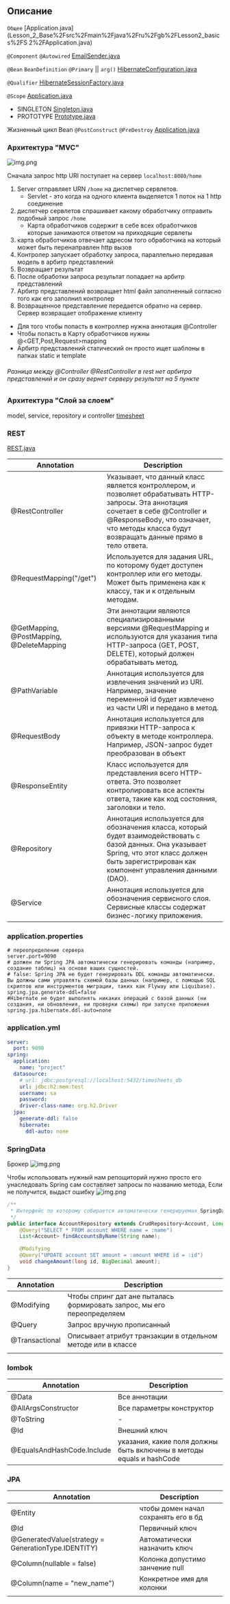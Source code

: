 ## Описание

`Общее`
[Application.java](Lesson_2_Base%2Fsrc%2Fmain%2Fjava%2Fru%2Fgb%2FLesson2_basics%2FS
2%2FApplication.java)

`@Component`
`@Autowired`
[EmailSender.java](Lesson_2_Base%2Fsrc%2Fmain%2Fjava%2Fru%2Fgb%2FLesson2_basics%2FS2%2Fcore%2FEmailSender.java)

`@Bean` `BeanDefinition` `@Primary` || `arg()`
[HibernateConfiguration.java](Lesson_2_Base%2Fsrc%2Fmain%2Fjava%2Fru%2Fgb%2FLesson2_basics%2FS2%2Fconfiguration%2FHibernateConfiguration.java)

`@Qualifier`
[HibernateSessionFactory.java](Lesson_2_Base%2Fsrc%2Fmain%2Fjava%2Fru%2Fgb%2FLesson2_basics%2FS2%2Fconfiguration%2FHibernateSessionFactory.java)

`@Scope`
[Application.java](Lesson_2_Base%2Fsrc%2Fmain%2Fjava%2Fru%2Fgb%2FLesson2_basics%2FS2%2FApplication.java)

- SINGLETON [Singleton.java](Lesson_2_Base%2Fsrc%2Fmain%2Fjava%2Fru%2Fgb%2FLesson2_basics%2FS2%2Fscope%2FSingleton.java)
- PROTOTYPE [Prototype.java](Lesson_2_Base%2Fsrc%2Fmain%2Fjava%2Fru%2Fgb%2FLesson2_basics%2FS2%2Fscope%2FPrototype.java)

Жизненный цикл Bean
`@PostConstruct` `@PreDestroy`
[Application.java](Lesson_2_Base%2Fsrc%2Fmain%2Fjava%2Fru%2Fgb%2FLesson2_basics%2FS2%2FApplication.java)

### Архитектура "MVC"

![img.png](resources/img.png)

Сначала запрос http URI поступает на сервер `localhost:8080/home`

1. Server отправляет URN `/home` на диспетчер сервлетов.
    - Servlet - это когда на одного клиента выделяется 1 поток на 1 http соединение
2. диспетчер сервлетов спрашивает какому обработчику отправить подобный запрос `/home`
    - Карта обработчиков содержит в себе всех обработчиков которые занимаются ответом на приходящие сервлеты
3. карта обработчиков отвечает адресом того обработчика на который может быть перенаправлен http вызов
4. Контролер запускает обработку запроса, параллельно передавая модель в арбитр представлений
5. Возвращает результат
6. После обработки запроса результат попадает на арбитр представлений
7. Арбитр представлений возвращает html файл заполненный согласно того как его заполнил контролер
8. Возвращенное представление передается обратно на сервер.
   Сервер возвращает отображение клиенту

- Для того чтобы попасть в контроллер нужна аннотация @Controller
- Чтобы попасть в Карту обработчиков нужны @<GET,Post,Request>mapping
- Арбитр представлений статический он просто ищет шаблоны в папках static и template

###### Разница между @Controller @RestController в rest нет арбитра представлений и он сразу вернет серверу результат на 5 пункте

### Архитектура "Слой за слоем"

model, service, repository и controller
[timesheet](Lesson_3_timesheet%2Fsrc%2Fmain%2Fjava%2Fru%2Fgb%2Ftimesheet)

### REST

[REST.java](Lesson_3_timesheet%2Fsrc%2Fmain%2Fjava%2Fru%2Fgb%2Ftimesheet%2FREST.java)

| Annotation                                | Description                                                                                                                                                                                                                       |
|-------------------------------------------|-----------------------------------------------------------------------------------------------------------------------------------------------------------------------------------------------------------------------------------|
| @RestController                           | Указывает, что данный класс является контроллером, и позволяет обрабатывать HTTP-запросы. Эта аннотация сочетает в себе @Controller и @ResponseBody, что означает, что методы класса будут возвращать данные прямо в тело ответа. |
| @RequestMapping("/get")                   | Используется для задания URL, по которому будет доступен контроллер или его методы. Может быть применена как к классу, так и к отдельным методам.                                                                                 |
| @GetMapping, @PostMapping, @DeleteMapping | Эти аннотации являются специализированными версиями @RequestMapping и используются для указания типа HTTP-запроса (GET, POST, DELETE), который должен обрабатывать метод.                                                         |
| @PathVariable                             | Аннотация используется для извлечения значений из URI. Например, значение переменной id будет извлечено из части URI и передано в метод.                                                                                          |
| @RequestBody                              | Аннотация используется для привязки HTTP-запроса к объекту в методе контроллера. Например, JSON-запрос будет преобразован в объект                                                                                                |
| @ResponseEntity                           | Класс используется для представления всего HTTP-ответа. Это позволяет контролировать все аспекты ответа, такие как код состояния, заголовки и тело.                                                                               |
| @Repository                               | Аннотация используется для обозначения класса, который будет взаимодействовать с базой данных. Она указывает Spring, что этот класс должен быть зарегистрирован как компонент управления данными (DAO).                           |
| @Service                                  | Аннотация используется для обозначения сервисного слоя. Сервисные классы содержат бизнес-логику приложения.                                                                                                                       |

### application.properties

```properties
# переопределение сервера 
server.port=9090
# должен ли Spring JPA автоматически генерировать команды (например, создание таблиц) на основе ваших сущностей.
# false: Spring JPA не будет генерировать DDL команды автоматически. Вы должны сами управлять схемой базы данных (например, с помощью SQL скриптов или инструментов миграции, таких как Flyway или Liquibase).
spring.jpa.generate-ddl=false
#Hibernate не будет выполнять никаких операций с базой данных (ни создания, ни обновления, ни проверки схемы) при запуске приложения
spring.jpa.hibernate.ddl-auto=none
```

### application.yml

```yml
server:
  port: 9090
spring:
  application:
    name: "project"
  datasource:
    # url: jdbc:postgresql://localhost:5432/timesheets_db
    url: jdbc:h2:mem:test
    username: sa
    password:
    driver-class-name: org.h2.Driver
  jpa:
    generate-ddl: false
    hibernate:
      ddl-auto: none
```

### SpringData

Брокер
![img.png](resources/DB.png)

Чтобы использовать нужный нам репощиторий нужно просто его унаследовать
Spring сам составляет запросы по названию метода, Если не получится, выдаст ошибку
![img.png](resources/springData.png)

```java
/**
 * Интерфейс по которому собирается автоматически генерируемая SpringData <объект,ключ>
 */
public interface AccountRepository extends CrudRepository<Account, Long> {
    @Query("SELECT * FROM account WHERE name = :name")
    List<Account> findAccountsByName(String name);

    @Modifying
    @Query("UPDATE account SET amount = :amount WHERE id = :id")
    void changeAmount(long id, BigDecimal amount);
}
```

| Annotation     | Description                                                             |
|----------------|-------------------------------------------------------------------------|
| @Modifying     | Чтобы спринг дат ане пыталась формировать запрос, мы его переопределяем |
| @Query         | Запрос вручную прописанный                                              |
| @Transactional | Описывает атрибут транзакции в отдельном методе или в классе            |
|                |                                                                         |

### lombok

| Annotation                 | Description                                                          |
|----------------------------|----------------------------------------------------------------------|
| @Data                      | Все аннотации                                                        |
| @AllArgsConstructor        | Все параметры конструктор                                            |
| @ToString                  | -                                                                    |
| @Id                        | Внешний ключ                                                         |
| @EqualsAndHashCode.Include | указания, какие поля должны быть включены в методы equals и hashCode |

### JPA

| Annotation                                          | Description                          |
|-----------------------------------------------------|--------------------------------------|
| @Entity                                             | чтобы домен начал сохранять его в бд |
| @Id                                                 | Первичный ключ                       |
| @GeneratedValue(strategy = GenerationType.IDENTITY) | Автоматически назначить ключ         |
| @Column(nullable = false)                           | Колонка допустимо занчение null      |
| @Column(name = "new_name")                          | Конкретное имя для колонки           |
|                                                     |                                      |
